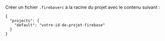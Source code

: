Créer un fichier `.firebaserc` à la racine du projet avec le contenu suivant :

```
{
  "projects": {
    "default": "votre-id-de-projet-firebase"
  }
}